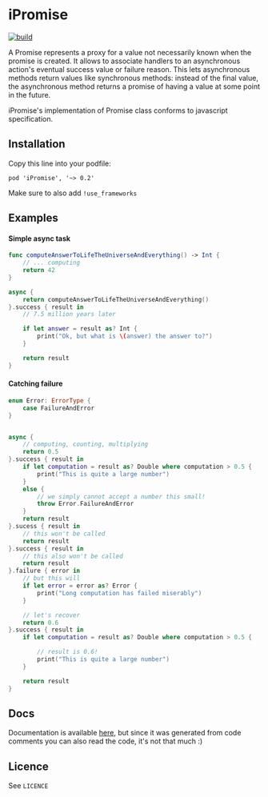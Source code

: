 # iPromise

[![build](https://travis-ci.org/theddnc/iPromise.svg?branch=master)](https://travis-ci.org/theddnc/iPromise)

A Promise represents a proxy for a value not necessarily known when the promise
is created. It allows to associate handlers to an asynchronous action's eventual
success value or failure reason. This lets asynchronous methods return values like 
synchronous methods: instead of the final value, the asynchronous method returns 
a promise of having a value at some point in the future.

iPromise's implementation of Promise class conforms to javascript specification. 

## Installation

Copy this line into your podfile:

```pod 'iPromise', '~> 0.2'```

Make sure to also add ```!use_frameworks```

## Examples

#### Simple async task

```swift
func computeAnswerToLifeTheUniverseAndEverything() -> Int { 
    // ... computing
    return 42
}

async {
    return computeAnswerToLifeTheUniverseAndEverything()
}.success { result in
    // 7.5 million years later

    if let answer = result as? Int {
        print("Ok, but what is \(answer) the answer to?")
    }

    return result
}
```

#### Catching failure 

```swift
enum Error: ErrorType {
    case FailureAndError
}


async {
    // computing, counting, multiplying
    return 0.5
}.success { result in
    if let computation = result as? Double where computation > 0.5 {
        print("This is quite a large number")
    }
    else {
        // we simply cannot accept a number this small!
        throw Error.FailureAndError
    }
    return result
}.sucess { result in
    // this won't be called
    return result
}.success { result in
    // this also won't be called
    return result
}.failure { error in
    // but this will
    if let error = error as? Error {
        print("Long computation has failed miserably")
    } 

    // let's recover
    return 0.6
}.success { result in
    if let computation = result as? Double where computation > 0.5 {

        // result is 0.6!
        print("This is quite a large number")
    }

    return result
}
```

## Docs

Documentation is available [here](http://cocoadocs.org/docsets/iPromise/0.1.0/), but
since it was generated from code comments you can also read the code, it's not that
much :)

## Licence

See ```LICENCE``` 
